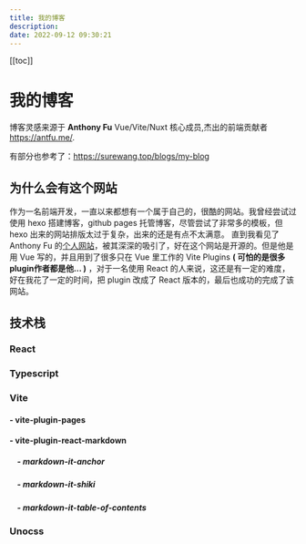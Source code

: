 ```yaml
---
title: 我的博客
description:
date: 2022-09-12 09:30:21
---
```


[[toc]]

# 我的博客

博客灵感来源于 **Anthony Fu** Vue/Vite/Nuxt 核心成员,杰出的前端贡献者 https://antfu.me/.

有部分也参考了：https://surewang.top/blogs/my-blog

## 为什么会有这个网站

作为一名前端开发，一直以来都想有一个属于自己的，很酷的网站。我曾经尝试过使用 hexo 搭建博客，github pages 托管博客，尽管尝试了非常多的模板，但 hexo 出来的网站排版太过于复杂，出来的还是有点不太满意。
直到我看见了 Anthony Fu 的[个人网站](https://antfu.me/)，被其深深的吸引了，好在这个网站是开源的。但是他是用 Vue 写的，并且用到了很多只在 Vue 里工作的 Vite Plugins **( 可怕的是很多plugin作者都是他... )** ，对于一名使用 React 的人来说，这还是有一定的难度，好在我花了一定的时间，把 plugin 改成了 React 版本的，最后也成功的完成了该网站。

## 技术栈

### React

### Typescript

### Vite
#### - vite-plugin-pages
#### - vite-plugin-react-markdown 
##### &nbsp;&nbsp;&nbsp; - markdown-it-anchor
##### &nbsp;&nbsp;&nbsp; - markdown-it-shiki
##### &nbsp;&nbsp;&nbsp; - markdown-it-table-of-contents

### Unocss